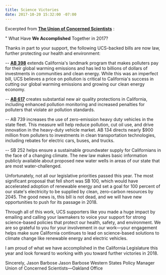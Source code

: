 ```yaml
---
title: Science Victories
date: 2017-10-20 15:32:00 -07:00
---
```


Excerpted from [**The Union of Concerned Scientists**](http://www.ucsusa.org/) :

"  What Have **We Accomplished** Together in 2017?

Thanks in part to your support, the following UCS-backed bills are now law, further protecting our health and environment:

-- [**AB 398**](http://www.ucsusa.org/news/press_release/polluters-will-pay-communities-will-benefit#.Wep7n2hSw2w) extends California's landmark program that makes polluters pay for their global warming emissions and has led to billions of dollars of investments in communities and clean energy. While this was an imperfect bill, UCS believes a price on pollution is critical to California's success in cutting our global warming emissions and growing our clean energy economy.

-- [**AB 617**](http://www.ucsusa.org/news/press_release/polluters-will-pay-communities-will-benefit#.Wep73GhSw2w) creates substantial new air quality protections in California, including enhanced pollution monitoring and increased penalties for polluters that violate air pollution standards.

-- AB 739 increases the use of zero-emission heavy duty vehicles in the state fleet. This measure will help reduce pollution, cut oil use, and drive innovation in the heavy-duty vehicle market.
AB 134 directs nearly $900 million from polluters to investments in clean transportation technologies, including rebates for electric cars, buses, and trucks.

-- SB 252 helps ensure a sustainable groundwater supply for Californians in the face of a changing climate. The new law makes basic information publicly available about proposed new water wells in areas of our state that are most water-challenged.

Unfortunately, not all our legislative priorities passed this year. The most significant proposal that fell short was SB 100, which would have accelerated adoption of renewable energy and set a goal for 100 percent of our state's electricity to be supplied by clean, zero-carbon resources by 2045. The good news is, this bill is not dead, and we will have new opportunities to push for its passage in 2018.

Through all of this work, UCS supporters like you made a huge impact by emailing and calling your lawmakers to voice your support for strong science-based policies that protect our health, safety, and environment. We are so grateful to you for your involvement in our work—your engagement helps make sure California continues to lead on science-based solutions to climate change like renewable energy and electric vehicles.

I am proud of what we have accomplished in the California Legislature this year and look forward to working with you toward further victories in 2018.

Sincerely,
Jason Barbose
Jason Barbose
Western States Policy Manager
Union of Concerned Scientists—Oakland Office


